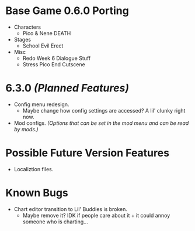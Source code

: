 # Base Game 0.6.0 Porting

- Characters
	- Pico & Nene DEATH
- Stages
	- School Evil Erect
- Misc
	- Redo Week 6 Dialogue Stuff
	- Stress Pico End Cutscene

# 6.3.0 *(Planned Features)*

- Config menu redesign.
	- Maybe change how config settings are accessed? A lil' clunky right now.
- Mod configs. *(Options that can be set in the mod menu and can be read by mods.)*

# Possible Future Version Features

- Localiztion files.

# Known Bugs

- Chart editor transition to Lil' Buddies is broken.
	- Maybe remove it? IDK if people care about it + it could annoy someone who is charting...